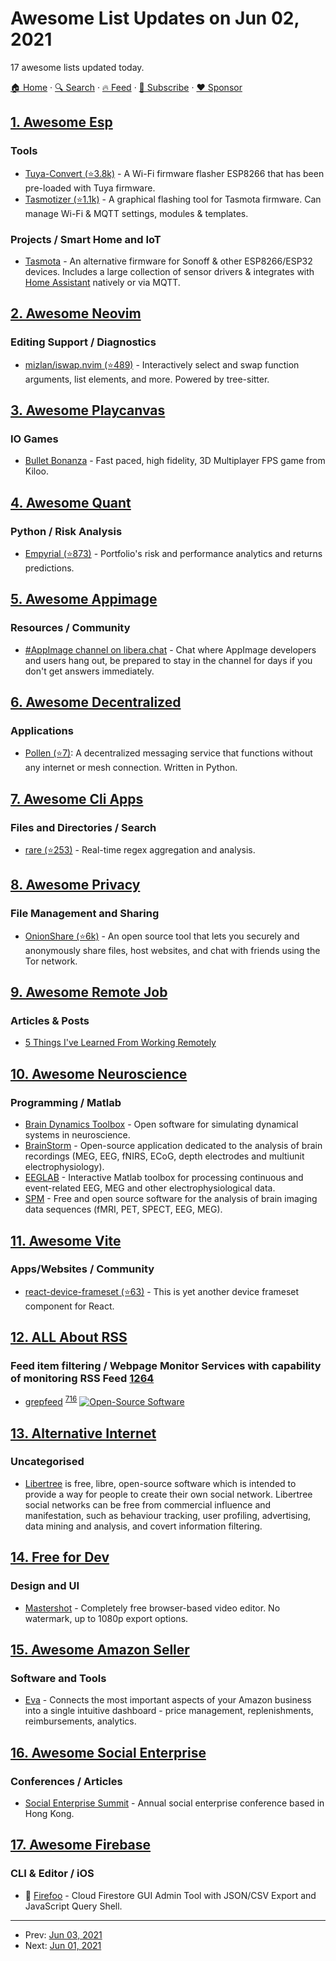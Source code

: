 # Awesome List Updates on Jun 02, 2021

17 awesome lists updated today.

[🏠 Home](/README.md) · [🔍 Search](https://www.trackawesomelist.com/search/) · [🔥 Feed](https://www.trackawesomelist.com/rss.xml) · [📮 Subscribe](https://trackawesomelist.us17.list-manage.com/subscribe?u=d2f0117aa829c83a63ec63c2f&id=36a103854c) · [❤️  Sponsor](https://github.com/sponsors/theowenyoung)



## [1. Awesome Esp](/content/agucova/awesome-esp/README.md)

### Tools

*   [Tuya-Convert (⭐3.8k)](https://github.com/ct-Open-Source/tuya-convert) - A Wi-Fi firmware flasher ESP8266 that has been pre-loaded with Tuya firmware.
*   [Tasmotizer (⭐1.1k)](https://github.com/tasmota/tasmotizer) - A graphical flashing tool for Tasmota firmware. Can manage Wi-Fi & MQTT settings, modules & templates.

### Projects / Smart Home and IoT

*   [Tasmota](https://tasmota.github.io/docs/) - An alternative firmware for Sonoff & other ESP8266/ESP32 devices. Includes a large collection of sensor drivers & integrates with [Home Assistant](https://www.home-assistant.io/) natively or via MQTT.

## [2. Awesome Neovim](/content/rockerBOO/awesome-neovim/README.md)

### Editing Support / Diagnostics

*   [mizlan/iswap.nvim (⭐489)](https://github.com/mizlan/iswap.nvim) - Interactively select and swap function arguments, list elements, and more. Powered by tree-sitter.

## [3. Awesome Playcanvas](/content/playcanvas/awesome-playcanvas/README.md)

### IO Games

*   [Bullet Bonanza](https://www.bulletbonanza.io/) - Fast paced, high fidelity, 3D Multiplayer FPS game from Kiloo.

## [4. Awesome Quant](/content/wilsonfreitas/awesome-quant/README.md)

### Python / Risk Analysis

*   [Empyrial (⭐873)](https://github.com/ssantoshp/Empyrial) - Portfolio's risk and performance analytics and returns predictions.

## [5. Awesome Appimage](/content/AppImageCommunity/awesome-appimage/README.md)

### Resources / Community

*   [#AppImage channel on libera.chat](https://web.libera.chat/#AppImage) - Chat where AppImage developers and users hang out, be prepared to stay in the channel for days if you don't get answers immediately.

## [6. Awesome Decentralized](/content/croqaz/awesome-decentralized/README.md)

### Applications

*   [Pollen (⭐7)](https://github.com/maxtheaxe/pollen): A decentralized messaging service that functions without any internet or mesh connection. Written in Python.

## [7. Awesome Cli Apps](/content/agarrharr/awesome-cli-apps/README.md)

### Files and Directories / Search

*   [rare (⭐253)](https://github.com/zix99/rare) - Real-time regex aggregation and analysis.

## [8. Awesome Privacy](/content/pluja/awesome-privacy/README.md)

### File Management and Sharing

*   [OnionShare (⭐6k)](https://github.com/micahflee/onionshare) - An open source tool that lets you securely and anonymously share files, host websites, and chat with friends using the Tor network.

## [9. Awesome Remote Job](/content/lukasz-madon/awesome-remote-job/README.md)

### Articles & Posts

*   [5 Things I've Learned From Working Remotely](https://www.donedone.com/blog/five-things-ive-learned-working-remotely)

## [10. Awesome Neuroscience](/content/analyticalmonk/awesome-neuroscience/README.md)

### Programming / Matlab

*   [Brain Dynamics Toolbox](https://bdtoolbox.org/) - Open software for simulating dynamical systems in neuroscience.
*   [BrainStorm](https://neuroimage.usc.edu/brainstorm/) - Open-source application dedicated to the analysis of brain recordings (MEG, EEG, fNIRS, ECoG, depth electrodes and multiunit electrophysiology).
*   [EEGLAB](https://sccn.ucsd.edu/eeglab/) - Interactive Matlab toolbox for processing continuous and event-related EEG, MEG and other electrophysiological data.
*   [SPM](https://www.fil.ion.ucl.ac.uk/spm/) - Free and open source software for the  analysis of brain imaging data sequences (fMRI, PET, SPECT, EEG, MEG).

## [11. Awesome Vite](/content/vitejs/awesome-vite/README.md)

### Apps/Websites / Community

*   [react-device-frameset (⭐63)](https://github.com/zheeeng/react-device-frameset) - This is yet another device frameset component for React.

## [12. ALL About RSS](/content/AboutRSS/ALL-about-RSS/README.md)

### Feed item filtering / Webpage Monitor Services with capability of monitoring RSS Feed [1264](https://t.me/s/aboutrss/1264)

*   [grepfeed](https://grepfeed.sigwait.tk/) <sup>[716](https://t.me/s/aboutrss/716)</sup> [![Open-Source Software](https://github.com/AboutRSS/ALL-about-RSS/raw/master/media/open-source.png)](https://github.com/gromnitsky/grepfeed)

## [13. Alternative Internet](/content/redecentralize/alternative-internet/README.md)

### Uncategorised

*   [Libertree](http://libertree.org/) is free, libre, open-source software which is intended to provide a way for people to create their own social network. Libertree social networks can be free from commercial influence and manifestation, such as behaviour tracking, user profiling, advertising, data mining and analysis, and covert information filtering.

## [14. Free for Dev](/content/ripienaar/free-for-dev/README.md)

### Design and UI

*   [Mastershot](https://mastershot.app) - Completely free browser-based video editor. No watermark, up to 1080p export options.

## [15. Awesome Amazon Seller](/content/ScaleLeap/awesome-amazon-seller/README.md)

### Software and Tools

*   [Eva](https://eva.guru/) - Connects the most important aspects of your Amazon business into a single intuitive dashboard - price management, replenishments, reimbursements, analytics.

## [16. Awesome Social Enterprise](/content/RayBB/awesome-social-enterprise/README.md)

### Conferences / Articles

*   [Social Enterprise Summit](https://www.ses.org.hk/) - Annual social enterprise conference based in Hong Kong.

## [17. Awesome Firebase](/content/jthegedus/awesome-firebase/README.md)

### CLI & Editor / iOS

*   🔧 [Firefoo](https://firefoo.app) - Cloud Firestore GUI Admin Tool with JSON/CSV Export and JavaScript Query Shell.

---

- Prev: [Jun 03, 2021](/content/2021/06/03/README.md)
- Next: [Jun 01, 2021](/content/2021/06/01/README.md)